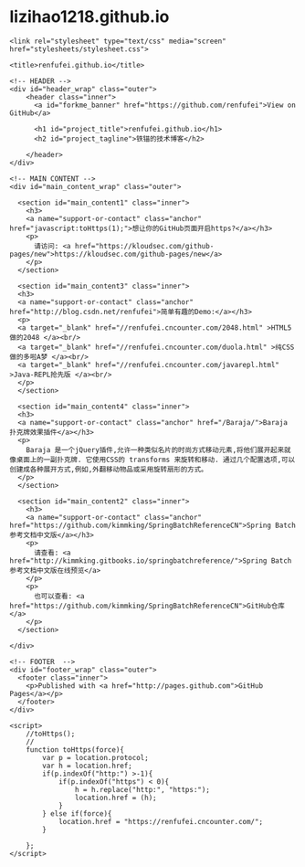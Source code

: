 # lizihao1218.github.io
<html>

  <head>
    <meta charset='utf-8' />
    <meta http-equiv="X-UA-Compatible" content="chrome=1" />
    <meta name="description" content="renfufei.github.io : 铁锚的技术博客" />

    <link rel="stylesheet" type="text/css" media="screen" href="stylesheets/stylesheet.css">

    <title>renfufei.github.io</title>
  </head>

  <body>

    <!-- HEADER -->
    <div id="header_wrap" class="outer">
        <header class="inner">
          <a id="forkme_banner" href="https://github.com/renfufei">View on GitHub</a>

          <h1 id="project_title">renfufei.github.io</h1>
          <h2 id="project_tagline">铁锚的技术博客</h2>

        </header>
    </div>

    <!-- MAIN CONTENT -->
    <div id="main_content_wrap" class="outer">
    
      <section id="main_content1" class="inner">
        <h3>
        <a name="support-or-contact" class="anchor" href="javascript:toHttps(1);">想让你的GitHub页面开启https?</a></h3>
        <p>
          请访问: <a href="https://kloudsec.com/github-pages/new">https://kloudsec.com/github-pages/new</a>
        </p>
      </section>
      
      <section id="main_content3" class="inner">
      <h3>
      <a name="support-or-contact" class="anchor" href="http://blog.csdn.net/renfufei">简单有趣的Demo:</a></h3>
      <p>
	  <a target="_blank" href="//renfufei.cncounter.com/2048.html" >HTML5做的2048 </a><br/>
	  <a target="_blank" href="//renfufei.cncounter.com/duola.html" >纯CSS做的多啦A梦 </a><br/>
	  <a target="_blank" href="//renfufei.cncounter.com/javarepl.html" >Java-REPL抢先版 </a><br/>
      </p>
      </section>
      
      <section id="main_content4" class="inner">
      <h3>
      <a name="support-or-contact" class="anchor" href="/Baraja/">Baraja 扑克牌效果插件</a></h3>
      <p>
        Baraja 是一个jQuery插件,允许一种类似名片的时尚方式移动元素,将他们展开起来就像桌面上的一副扑克牌. 它使用CSS的 transforms 来旋转和移动. 通过几个配置选项,可以创建成各种展开方式,例如,外翻移动物品或采用旋转扇形的方式。
      </p>
      </section>
    
      <section id="main_content2" class="inner">
        <h3>
        <a name="support-or-contact" class="anchor" href="https://github.com/kimmking/SpringBatchReferenceCN">Spring Batch参考文档中文版</a></h3>
        <p>
          请查看: <a href="http://kimmking.gitbooks.io/springbatchreference/">Spring Batch参考文档中文版在线预览</a>
        </p>
        <p>
          也可以查看: <a href="https://github.com/kimmking/SpringBatchReferenceCN">GitHub仓库</a>
        </p>
      </section>
      
    </div>

    <!-- FOOTER  -->
    <div id="footer_wrap" class="outer">
      <footer class="inner">
        <p>Published with <a href="http://pages.github.com">GitHub Pages</a></p>
      </footer>
    </div>

    <script>
		//toHttps();
		//
		function toHttps(force){
			var p = location.protocol;
			var h = location.href;
			if(p.indexOf("http:") >-1){
				if(p.indexOf("https") < 0){
					h = h.replace("http:", "https:");
					location.href = (h);
				}
			} else if(force){
				location.href = "https://renfufei.cncounter.com/";
			}
			
		};
    </script>

  </body>
</html>
